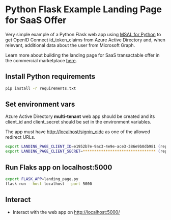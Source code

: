 # Python Flask Example Landing Page for SaaS Offer

Very simple example of a Python Flask web app using [MSAL for Python](https://github.com/AzureAD/microsoft-authentication-library-for-python) to get OpenID Connect id_token_claims from Azure Active Directory and, when relevant, additional data about the user from Microsoft Graph.

Learn more about building the landing page for SaaS transactable offer in the commercial marketplace [here](https://docs.microsoft.com/en-us/azure/marketplace/azure-ad-transactable-saas-landing-page).

## Install Python requirements

```bash
pip install -r requirements.txt
```

## Set environment vars

Azure Active Directory **multi-tenant** web app should be created and its client_id and client_secret should be set in the environment variables.

The app must have <http://localhost/signin_oidc> as one of the allowed redirect URLs.

```bash
export LANDING_PAGE_CLIENT_ID=e1952b7e-9ac3-4e9e-ace3-386e9b0db981 (replace with your Azure AD multi-tenant app client_id)
export LANDING_PAGE_CLIENT_SECRET=******************************** (replace with your Azure AD multi-tenant app secret)
```

## Run Flaks app on localhost:5000

```bash
export FLASK_APP=landing_page.py
flask run --host localhost --port 5000
```

## Interact

* Interact with the web app on <http://localhost:5000/>
